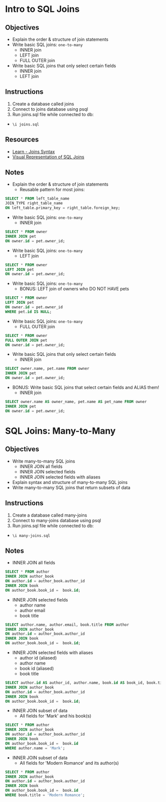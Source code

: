 # Intro to SQL Joins

## Objectives

* Explain the order & structure of join statements
* Write basic SQL joins: `one-to-many`
  - INNER join
  - LEFT join
  - FULL OUTER join
* Write basic SQL joins that only select certain fields
  - INNER join
  - LEFT join

## Instructions

1. Create a database called joins
2. Connect to joins database using psql
3. Run joins.sql file while connected to db:
  - `\i joins.sql`

## Resources

* [Learn - Joins Syntax](https://github.com/gSchool/sql-curriculum/blob/master/Joins.md#joins---syntax)
* [Visual Representation of SQL Joins](https://www.codeproject.com/Articles/33052/Visual-Representation-of-SQL-Joins)

## Notes

* Explain the order & structure of join statements
  - Reusable pattern for most joins:
```sql
SELECT * FROM left_table_name
JOIN_TYPE right_table_name
ON left_table.primary_key = right_table.foreign_key;
```

* Write basic SQL joins: `one-to-many`
  - INNER join
```sql
SELECT * FROM owner
INNER JOIN pet
ON owner.id = pet.owner_id;
```

* Write basic SQL joins: `one-to-many`
  - LEFT join
```sql
SELECT * FROM owner
LEFT JOIN pet
ON owner.id = pet.owner_id;
```

* Write basic SQL joins: `one-to-many`
  - BONUS: LEFT join of owners who DO NOT HAVE pets
```sql
SELECT * FROM owner
LEFT JOIN pet
ON owner.id = pet.owner_id
WHERE pet.id IS NULL;
```

* Write basic SQL joins: `one-to-many`
  - FULL OUTER join
```sql
SELECT * FROM owner
FULL OUTER JOIN pet
ON owner.id = pet.owner_id;
```

* Write basic SQL joins that only select certain fields
  - INNER join
```sql
SELECT owner.name, pet.name FROM owner
INNER JOIN pet
ON owner.id = pet.owner_id;
```

* BONUS: Write basic SQL joins that select certain fields and ALIAS them!
  - INNER join
```sql
SELECT owner.name AS owner_name, pet.name AS pet_name FROM owner
INNER JOIN pet
ON owner.id = pet.owner_id;
```



# SQL Joins: Many-to-Many

## Objectives

* Write many-to-many SQL joins
  - INNER JOIN all fields
  - INNER JOIN selected fields
  - INNER JOIN selected fields with aliases
* Explain syntax and structure of many-to-many SQL joins
* Write many-to-many SQL joins that return subsets of data

## Instructions

1. Create a database called many-joins
2. Connect to many-joins database using psql
3. Run joins.sql file while connected to db:
  - `\i many-joins.sql`

## Notes

* INNER JOIN all fields

```sql
SELECT * FROM author
INNER JOIN author_book
ON author.id = author_book.author_id
INNER JOIN book
ON author_book.book_id =  book.id;
```

* INNER JOIN selected fields
  - author name
  - author email
  - book title

```sql
SELECT author.name, author.email, book.title FROM author
INNER JOIN author_book
ON author.id = author_book.author_id
INNER JOIN book
ON author_book.book_id =  book.id;
```

* INNER JOIN selected fields with aliases
  - author id (aliased)
  - author name
  - book id (aliased)
  - book title

```sql
SELECT author.id AS author_id, author.name, book.id AS book_id, book.title FROM author
INNER JOIN author_book
ON author.id = author_book.author_id
INNER JOIN book
ON author_book.book_id =  book.id;
```

* INNER JOIN subset of data
  - All fields for 'Mark' and his book(s)

```sql
SELECT * FROM author
INNER JOIN author_book
ON author.id = author_book.author_id
INNER JOIN book
ON author_book.book_id =  book.id
WHERE author.name = 'Mark';
```

* INNER JOIN subset of data
  - All fields for 'Modern Romance' and its author(s)

```sql
SELECT * FROM author
INNER JOIN author_book
ON author.id = author_book.author_id
INNER JOIN book
ON author_book.book_id =  book.id
WHERE book.title = 'Modern Romance';
```